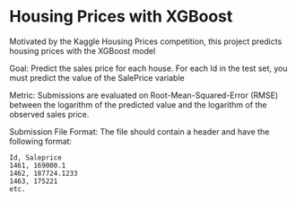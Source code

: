 # Housing Prices with XGBoost
Motivated by the Kaggle Housing Prices competition, this project predicts housing prices with the XGBoost model


 Goal: Predict the sales price for each house. For each Id in the test set, you must predict
 		the value of the SalePrice variable

 Metric: Submissions are evaluated on Root-Mean-Squared-Error (RMSE) between the logarithm of
			the predicted value and the logarithm of the observed sales price.

 Submission File Format: The file should contain a header and have the following format:
 
	Id, Saleprice	
	1461, 169000.1
	1462, 187724.1233
	1463, 175221
	etc.
